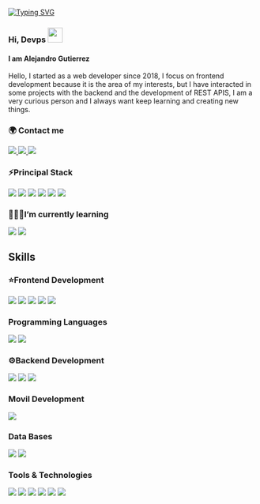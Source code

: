 
 [![Typing SVG](https://readme-typing-svg.herokuapp.com?font=Impact&color=%231A95C7&size=40&duration=4500&center=true&vCenter=true&width=1000&height=60&lines=Hi+%F0%9F%91%8B%2C+I'm+Alejandro+Gutierrez;Hi+%F0%9F%91%8B%2C+I'm+Web+Developer;Hi+%F0%9F%91%8B%2C+I'm+Frontend+Developer)](https://git.io/typing-svg)


###  Hi, Devps <img src="https://raw.githubusercontent.com/aemmadi/aemmadi/master/wave.gif" width="30px">
#### I am Alejandro Gutierrez
Hello, I started as a web developer since 2018, I focus on frontend development because it is the area of ​​my interests, but I have interacted in some projects with the backend and the development of REST APIS, I am a very curious person and I always want keep learning and creating new things.

<h3>🌍 Contact me</h3>
<p>
 <a target="_blank" href="https://portafolio-beryl.vercel.app/">
  <img src="https://img.shields.io/badge/-WEB-FF4088?style=for-the-badge&logo=Hugo&logoColor=white"></img>
 </a>	
 <a target="_blank" href="www.linkedin.com/in/miguelgutierrezortg">
 <img src="https://img.shields.io/badge/-LinkedIn-0077B5?style=for-the-badge&logo=Linkedin&logoColor=white"></img>
 </a>
 <a target="_blank" href="mailto:miguel.a.gutierrezortega@gmail.com">
 <img src="https://img.shields.io/badge/-Gmail-D14836?style=for-the-badge&logo=Gmail&logoColor=white"></img>
 </a>
</p>       

<h3>⚡Principal Stack</h3> 
<p>
  <img src="https://img.shields.io/badge/HTML5-E34F26?style=for-the-badge&logo=html5&logoColor=white">
  <img src="https://img.shields.io/badge/CSS3-1572B6?style=for-the-badge&logo=css3&logoColor=white">
  <img src="https://img.shields.io/badge/SASS-C69?style=for-the-badge&logo=sass&logoColor=white">
  <img src="https://img.shields.io/badge/BOOTSTRAP-563D7c?style=for-the-badge&logo=bootstrap&logoColor=white">
  <img src="https://img.shields.io/badge/JavaScript-F7DF1E?style=for-the-badge&logo=javascript&logoColor=black">
  <img src="https://img.shields.io/badge/PHP-9D9D9D?style=for-the-badge&logo=php&logoColor=white">
</p>

<h3>👨🏻‍💻I’m currently learning</h3>
<p>
  <img src="https://img.shields.io/badge/REACT-61DBFB?style=for-the-badge&logo=react&logoColor=black">
  <img src="https://img.shields.io/badge/REDUX-764ABC?style=for-the-badge&logo=redux&logoColor=white">
</p>

<h2>Skills</h2> 

<h3>⭐Frontend Development</h3>
<p>
  <img src="https://img.shields.io/badge/HTML5-E34F26?style=for-the-badge&logo=html5&logoColor=white">
  <img src="https://img.shields.io/badge/CSS3-1572B6?style=for-the-badge&logo=css3&logoColor=white">
  <img src="https://img.shields.io/badge/SASS-C69?style=for-the-badge&logo=sass&logoColor=white">
  <img src="https://img.shields.io/badge/BOOTSTRAP-563D7c?style=for-the-badge&logo=bootstrap&logoColor=white">
  <img src="https://img.shields.io/badge/Angular-DD0031?style=for-the-badge&logo=angular&logoColor=white">
</p>
<h3>Programming Languages</h3>
<p>
  <img src="https://img.shields.io/badge/JavaScript-F7DF1E?style=for-the-badge&logo=javascript&logoColor=black">
  <img src="https://img.shields.io/badge/PHP-9D9D9D?style=for-the-badge&logo=php&logoColor=white">
</p>
<h3>⚙️Backend Development</h3>
<p>
  <img src="https://img.shields.io/badge/Node.js-339933?style=for-the-badge&logo=nodedotjs&logoColor=white">
  <img src="https://img.shields.io/badge/LARAVEL-F05340?style=for-the-badge&logo=laravel&logoColor=white">
  <img src="https://img.shields.io/badge/PHP-9D9D9D?style=for-the-badge&logo=php&logoColor=white">
</p>
<h3>Movil Development</h3>
<p>
  <img src="https://img.shields.io/badge/Flutter-0175C2?style=for-the-badge&logo=flutter&logoColor=white">
</p>
<h3>Data Bases</h3>
<p>
  <img src="https://img.shields.io/badge/MySQL-005C84?style=for-the-badge&logo=mysql&logoColor=white">
  <img src="https://img.shields.io/badge/MongoDB-white?style=for-the-badge&logo=mongodb&logoColor=4EA94B">
</p>
<h3>Tools & Technologies</h3>
<p>
  <img src="https://img.shields.io/badge/Git-F05032?style=for-the-badge&logo=git&logoColor=white">
  <img src="https://img.shields.io/badge/GitHub-100000?style=for-the-badge&logo=github&logoColor=white">
  <img src="https://img.shields.io/badge/Bitbucket-1A74ED?style=for-the-badge&logo=bitbucket&logoColor=white">
  <img src="https://img.shields.io/badge/Vercel-000000?style=for-the-badge&logo=vercel&logoColor=white">
  <img src="https://img.shields.io/badge/Postman-FF6C37?style=for-the-badge&logo=Postman&logoColor=white">
  <img src="https://img.shields.io/badge/Figma-ED8686?style=for-the-badge&logo=figma&logoColor=white">

</p>
